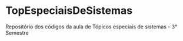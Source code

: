 # TopEspeciaisDeSistemas
Repositório dos códigos da aula de Tópicos especiais de sistemas - 3° Semestre
